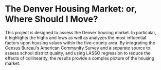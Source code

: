 # The Denver Housing Market: or, Where Should I Move?

This project is designed to assess the Denver housing market. In particular, it highlights the highs and lows as well as analyzes the most influential factors upon housing values within the five-county area. By integrating the Census Bureau's American Community Survey and a separate source to assess school district quality, and using LASSO regression to reduce the effects of collinearity, the results provide a complex picture of the housing market.
